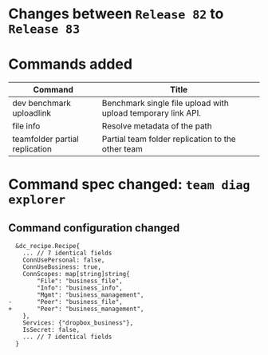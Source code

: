 # Changes between `Release 82` to `Release 83`

# Commands added

| Command                        | Title                                                        |
|--------------------------------|--------------------------------------------------------------|
| dev benchmark uploadlink       | Benchmark single file upload with upload temporary link API. |
| file info                      | Resolve metadata of the path                                 |
| teamfolder partial replication | Partial team folder replication to the other team            |

# Command spec changed: `team diag explorer`

## Command configuration changed

```
  &dc_recipe.Recipe{
  	... // 7 identical fields
  	ConnUsePersonal: false,
  	ConnUseBusiness: true,
  	ConnScopes: map[string]string{
  		"File": "business_file",
  		"Info": "business_info",
  		"Mgmt": "business_management",
- 		"Peer": "business_file",
+ 		"Peer": "business_management",
  	},
  	Services: {"dropbox_business"},
  	IsSecret: false,
  	... // 7 identical fields
  }
```
